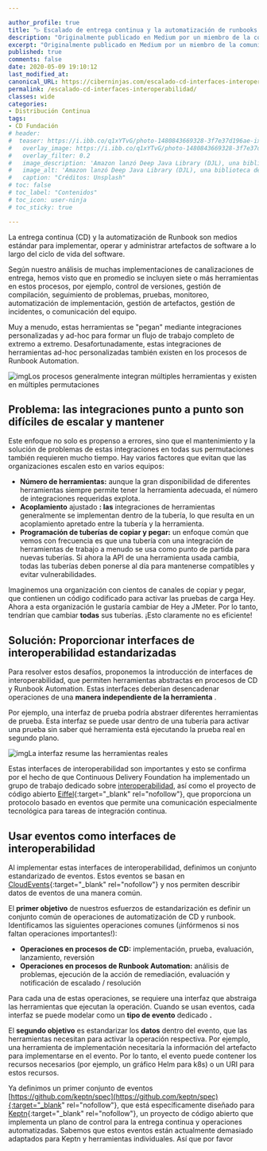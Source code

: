 ```yaml
---

author_profile: true
title: "▷ Escalado de entrega continua y la automatización de runbooks a través de las interfaces de interoperabilidad de las herramientas"
description: "Originalmente publicado en Medium por un miembro de la comunidad, Andreas Grimmer Continuous Delivery (CD) y Runbook Automation son medios estándar para implementar, operar y administrar artefactos de software a lo largo del ciclo de vida del software ..."
excerpt: "Originalmente publicado en Medium por un miembro de la comunidad, Andreas Grimmer Continuous Delivery (CD) y Runbook Automation son medios estándar para implementar, operar y administrar artefactos de software a lo largo del ciclo de vida del software ..."
published: true
comments: false
date: 2020-05-09 19:10:12
last_modified_at: 
canonical_URL: https://ciberninjas.com/escalado-cd-interfaces-interoperabilidad/
permalink: /escalado-cd-interfaces-interoperabilidad/
classes: wide
categories:
- Distribución Continua
tags:
- CD Fundación
# header:
#  teaser: https://i.ibb.co/q1xYTvG/photo-1480843669328-3f7e37d196ae-ixlib-rb-1-2.jpg
#   overlay_image: https://i.ibb.co/q1xYTvG/photo-1480843669328-3f7e37d196ae-ixlib-rb-1-2.jpg
#   overlay_filter: 0.2
#   image_description: 'Amazon lanzó Deep Java Library (DJL), una biblioteca de código abierto con API de Java para simplificar la capacitación, las pruebas, la implementación y la creación en 2020'
#   image_alt: 'Amazon lanzó Deep Java Library (DJL), una biblioteca de código abierto con API de Java para simplificar la capacitación, las pruebas, la implementación y la creación en 2002'
#   caption: "Créditos: Unsplash"
# toc: false
# toc_label: "Contenidos"
# toc_icon: user-ninja
# toc_sticky: true

---
```


La entrega continua (CD) y la automatización de Runbook son medios estándar para implementar, operar y administrar artefactos de software a lo largo del ciclo de vida del software.

Según nuestro análisis de muchas implementaciones de canalizaciones de entrega, hemos visto que en promedio se incluyen siete o más herramientas en estos procesos, por ejemplo, control de versiones, gestión de compilación, seguimiento de problemas, pruebas, monitoreo, automatización de implementación, gestión de artefactos, gestión de incidentes, o comunicación del equipo.

Muy a menudo, estas herramientas se "pegan" mediante integraciones personalizadas y ad-hoc para formar un flujo de trabajo completo de extremo a extremo. Desafortunadamente, estas integraciones de herramientas ad-hoc personalizadas también existen en los procesos de Runbook Automation.

![img](https://cd.foundation/wp-content/uploads/sites/78/2020/04/1_H4hywi0L-tle_CbcQa2X8A.png)Los procesos generalmente integran múltiples herramientas y existen en múltiples permutaciones

## **Problema: las integraciones punto a punto son difíciles de escalar y mantener**

Este enfoque no solo es propenso a errores, sino que el mantenimiento y la solución de problemas de estas integraciones en todas sus permutaciones también requieren mucho tiempo. Hay varios factores que evitan que las organizaciones escalen esto en varios equipos:

- **Número de herramientas:** aunque la gran disponibilidad de diferentes herramientas siempre permite tener la herramienta adecuada, el número de integraciones requeridas explota.
- **Acoplamiento** ajustado **: las** integraciones de herramientas generalmente se implementan dentro de la tubería, lo que resulta en un acoplamiento apretado entre la tubería y la herramienta.
- **Programación de tuberías de copiar y pegar:** un enfoque común que vemos con frecuencia es que una tubería con una integración de herramientas de trabajo a menudo se usa como punto de partida para nuevas tuberías. Si ahora la API de una herramienta usada cambia, todas las tuberías deben ponerse al día para mantenerse compatibles y evitar vulnerabilidades.

Imaginemos una organización con cientos de canales de copiar y pegar, que contienen un código codificado para activar las pruebas de carga Hey. Ahora a esta organización le gustaría cambiar de Hey a JMeter. Por lo tanto, tendrían que cambiar **todas** sus tuberías. ¡Esto claramente no es eficiente!

## **Solución: Proporcionar interfaces de interoperabilidad estandarizadas**

Para resolver estos desafíos, proponemos la introducción de interfaces de interoperabilidad, que permiten herramientas abstractas en procesos de CD y Runbook Automation. Estas interfaces deberían desencadenar operaciones de una **manera independiente de la herramienta** .

Por ejemplo, una interfaz de prueba podría abstraer diferentes herramientas de prueba. Esta interfaz se puede usar dentro de una tubería para activar una prueba sin saber qué herramienta está ejecutando la prueba real en segundo plano.

![img](https://cd.foundation/wp-content/uploads/sites/78/2020/04/1_WtBsJ-nD33_R2o5Xjrlc6w.png)La interfaz resume las herramientas reales

Estas interfaces de interoperabilidad son importantes y esto se confirma por el hecho de que Continuous Delivery Foundation ha implementado un grupo de trabajo dedicado sobre [interoperabilidad](/que-es-la-interoperabilidad-en-la-distribucion-continua/), así como el proyecto de código abierto [Eiffel](https://eiffel-community.github.io/){:target="_blank" rel="nofollow"}, que proporciona un protocolo basado en eventos que permite una comunicación especialmente tecnológica para tareas de integración continua.

## **Usar eventos como interfaces de interoperabilidad**

Al implementar estas interfaces de interoperabilidad, definimos un conjunto estandarizado de eventos. Estos eventos se basan en [CloudEvents](https://cloudevents.io/){:target="_blank" rel="nofollow"} y nos permiten describir datos de eventos de una manera común.

El **primer objetivo** de nuestros esfuerzos de estandarización es definir un conjunto común de operaciones de automatización de CD y runbook. Identificamos las siguientes operaciones comunes (¡infórmenos si nos faltan operaciones importantes!):

- **Operaciones en procesos de CD:** implementación, prueba, evaluación, lanzamiento, reversión
- **Operaciones en procesos de Runbook Automation:** análisis de problemas, ejecución de la acción de remediación, evaluación y notificación de escalado / resolución

Para cada una de estas operaciones, se requiere una interfaz que abstraiga las herramientas que ejecutan la operación. Cuando se usan eventos, cada interfaz se puede modelar como un **tipo de evento** dedicado **.**

El **segundo objetivo** es estandarizar los **datos** dentro del evento, que las herramientas necesitan para activar la operación respectiva. Por ejemplo, una herramienta de implementación necesitaría la información del artefacto para implementarse en el evento. Por lo tanto, el evento puede contener los recursos necesarios (por ejemplo, un gráfico Helm para k8s) o un URI para estos recursos.

Ya definimos un primer conjunto de eventos [https://github.com/keptn/spec](https://github.com/keptn/spec){:target="_blank" rel="nofollow"}, que está específicamente diseñado para [Keptn](https://keptn.sh/){:target="_blank" rel="nofollow"}, un proyecto de código abierto que implementa un plano de control para la entrega continua y operaciones automatizadas. Sabemos que estos eventos están actualmente demasiado adaptados para Keptn y herramientas individuales. Así que por favor
